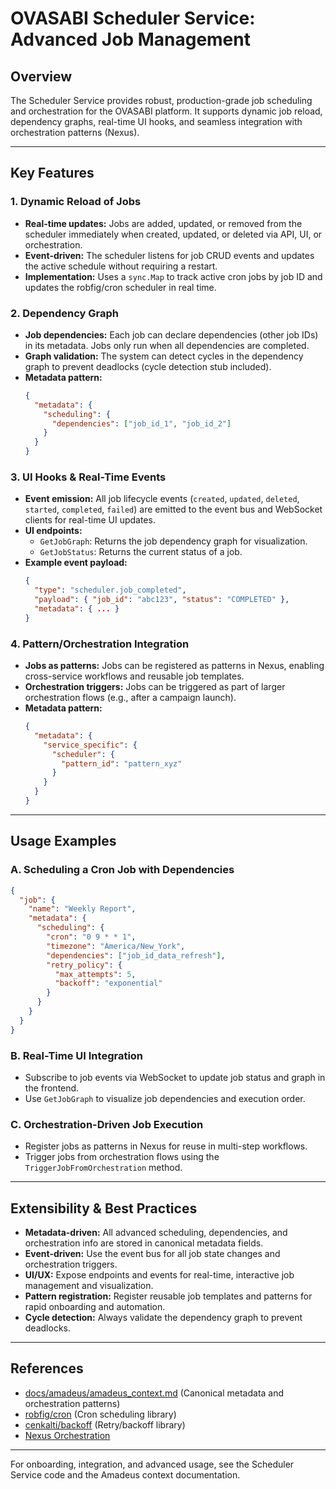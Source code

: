 # OVASABI Scheduler Service: Advanced Job Management

## Overview

The Scheduler Service provides robust, production-grade job scheduling and orchestration for the
OVASABI platform. It supports dynamic job reload, dependency graphs, real-time UI hooks, and
seamless integration with orchestration patterns (Nexus).

---

## Key Features

### 1. Dynamic Reload of Jobs

- **Real-time updates:** Jobs are added, updated, or removed from the scheduler immediately when
  created, updated, or deleted via API, UI, or orchestration.
- **Event-driven:** The scheduler listens for job CRUD events and updates the active schedule
  without requiring a restart.
- **Implementation:** Uses a `sync.Map` to track active cron jobs by job ID and updates the
  robfig/cron scheduler in real time.

### 2. Dependency Graph

- **Job dependencies:** Each job can declare dependencies (other job IDs) in its metadata. Jobs only
  run when all dependencies are completed.
- **Graph validation:** The system can detect cycles in the dependency graph to prevent deadlocks
  (cycle detection stub included).
- **Metadata pattern:**
  ```json
  {
    "metadata": {
      "scheduling": {
        "dependencies": ["job_id_1", "job_id_2"]
      }
    }
  }
  ```

### 3. UI Hooks & Real-Time Events

- **Event emission:** All job lifecycle events (`created`, `updated`, `deleted`, `started`,
  `completed`, `failed`) are emitted to the event bus and WebSocket clients for real-time UI
  updates.
- **UI endpoints:**
  - `GetJobGraph`: Returns the job dependency graph for visualization.
  - `GetJobStatus`: Returns the current status of a job.
- **Example event payload:**
  ```json
  {
    "type": "scheduler.job_completed",
    "payload": { "job_id": "abc123", "status": "COMPLETED" },
    "metadata": { ... }
  }
  ```

### 4. Pattern/Orchestration Integration

- **Jobs as patterns:** Jobs can be registered as patterns in Nexus, enabling cross-service
  workflows and reusable job templates.
- **Orchestration triggers:** Jobs can be triggered as part of larger orchestration flows (e.g.,
  after a campaign launch).
- **Metadata pattern:**
  ```json
  {
    "metadata": {
      "service_specific": {
        "scheduler": {
          "pattern_id": "pattern_xyz"
        }
      }
    }
  }
  ```

---

## Usage Examples

### A. Scheduling a Cron Job with Dependencies

```json
{
  "job": {
    "name": "Weekly Report",
    "metadata": {
      "scheduling": {
        "cron": "0 9 * * 1",
        "timezone": "America/New_York",
        "dependencies": ["job_id_data_refresh"],
        "retry_policy": {
          "max_attempts": 5,
          "backoff": "exponential"
        }
      }
    }
  }
}
```

### B. Real-Time UI Integration

- Subscribe to job events via WebSocket to update job status and graph in the frontend.
- Use `GetJobGraph` to visualize job dependencies and execution order.

### C. Orchestration-Driven Job Execution

- Register jobs as patterns in Nexus for reuse in multi-step workflows.
- Trigger jobs from orchestration flows using the `TriggerJobFromOrchestration` method.

---

## Extensibility & Best Practices

- **Metadata-driven:** All advanced scheduling, dependencies, and orchestration info are stored in
  canonical metadata fields.
- **Event-driven:** Use the event bus for all job state changes and orchestration triggers.
- **UI/UX:** Expose endpoints and events for real-time, interactive job management and
  visualization.
- **Pattern registration:** Register reusable job templates and patterns for rapid onboarding and
  automation.
- **Cycle detection:** Always validate the dependency graph to prevent deadlocks.

---

## References

- [docs/amadeus/amadeus_context.md](amadeus/amadeus_context.md) (Canonical metadata and
  orchestration patterns)
- [robfig/cron](https://github.com/robfig/cron) (Cron scheduling library)
- [cenkalti/backoff](https://github.com/cenkalti/backoff) (Retry/backoff library)
- [Nexus Orchestration](../nexus/pattern/README.md)

---

For onboarding, integration, and advanced usage, see the Scheduler Service code and the Amadeus
context documentation.
